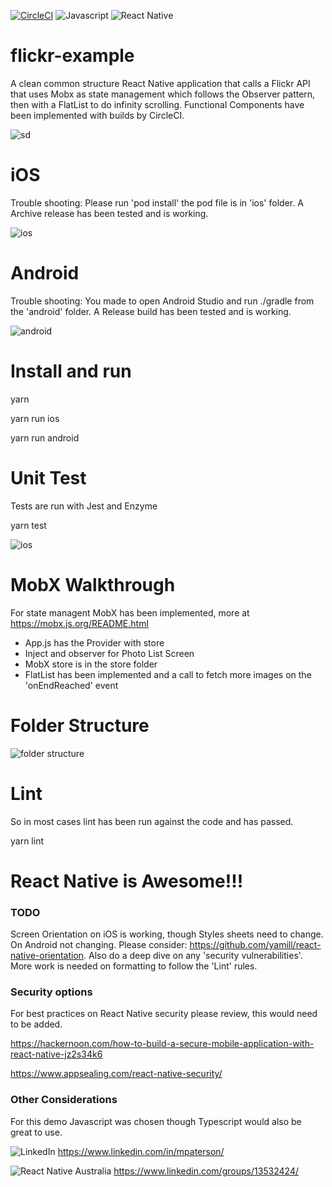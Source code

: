 [![CircleCI](https://circleci.com/gh/MarshalPaterson/flickr-example/tree/main.svg?style=svg)](https://circleci.com/gh/MarshalPaterson/flickr-example/tree/main) ![Javascript](https://img.shields.io/badge/JavaScript-323330?style=for-the-badge&logo=javascript&logoColor=F7DF1E) ![React Native](https://img.shields.io/badge/React_Native-20232A?style=for-the-badge&logo=react&logoColor=61DAFB) 

# flickr-example

A clean common structure React Native application that calls a Flickr API that uses Mobx as state management which follows the Observer pattern, then with a FlatList to do infinity scrolling. Functional Components have been implemented with builds by CircleCI.

![sd](https://github.com/MarshalPaterson/flickr-example/blob/main/SolutionDesign/SolutionDesign.drawio.png)

# iOS
Trouble shooting: Please run 'pod install' the pod file is in 'ios' folder. A Archive release has been tested and is working.

![ios](https://github.com/MarshalPaterson/flickr-example/blob/main/SolutionDesign/ios.gif)

# Android

Trouble shooting: You made to open Android Studio and run ./gradle from the 'android' folder. A Release build has been tested and is working.

![android](https://github.com/MarshalPaterson/flickr-example/blob/main/SolutionDesign/android.gif)

# Install and run
yarn 

yarn run ios

yarn run android

# Unit Test
Tests are run with Jest and Enzyme

yarn test

![ios](https://github.com/MarshalPaterson/flickr-example/blob/main/SolutionDesign/UnitTests.png)

# MobX Walkthrough
For state managent MobX has been implemented, more at https://mobx.js.org/README.html

* App.js has the Provider with store
* Inject and observer for Photo List Screen
* MobX store is in the store folder
* FlatList has been implemented and a call to fetch more images on the 'onEndReached' event

# Folder Structure

![folder structure](https://github.com/MarshalPaterson/flickr-example/blob/main/SolutionDesign/folders.png)

# Lint
So in most cases lint has been run against the code and has passed.

yarn lint

# React Native is Awesome!!!

### TODO
Screen Orientation on iOS is working, though Styles sheets need to change. On Android not changing. Please consider: https://github.com/yamill/react-native-orientation. Also do a deep dive on any 'security vulnerabilities'. More work is needed on formatting to follow the 'Lint' rules.

### Security options
For best practices on React Native security please review, this would need to be added.

https://hackernoon.com/how-to-build-a-secure-mobile-application-with-react-native-jz2s34k6

https://www.appsealing.com/react-native-security/

### Other Considerations
For this demo Javascript was chosen though Typescript would also be great to use.

![LinkedIn](https://img.shields.io/badge/LinkedIn-0077B5?style=for-the-badge&logo=linkedin&logoColor=white) https://www.linkedin.com/in/mpaterson/

![React Native Australia](https://github.com/MarshalPaterson/flickr-example/blob/main/SolutionDesign/rna.jpeg) https://www.linkedin.com/groups/13532424/